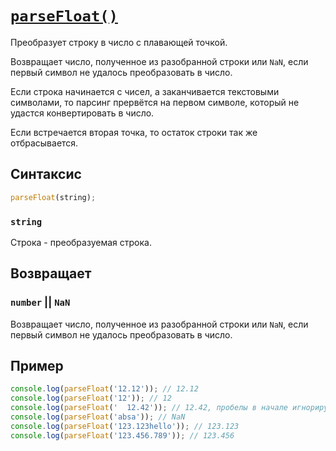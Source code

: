 # [`parseFloat()`](../index.md)

Преобразует строку в число с плавающей точкой.

Возвращает число, полученное из разобранной строки или `NaN`, если первый символ не удалось преобразовать в число.

Если строка начинается с чисел, а заканчивается текстовыми символами, то парсинг прервётся на первом символе, который не удастся конвертировать в число.

Если встречается вторая точка, то остаток строки так же отбрасывается.

## Синтаксис

```js
parseFloat(string);
```

### `string`

Строка - преобразуемая строка.

## Возвращает

### `number` || `NaN`

Возвращает число, полученное из разобранной строки или `NaN`, если первый символ не удалось преобразовать в число.

## Пример

```js
console.log(parseFloat('12.12')); // 12.12
console.log(parseFloat('12')); // 12
console.log(parseFloat('  12.42')); // 12.42, пробелы в начале игнорируются
console.log(parseFloat('absa')); // NaN
console.log(parseFloat('123.123hello')); // 123.123
console.log(parseFloat('123.456.789')); // 123.456
```
